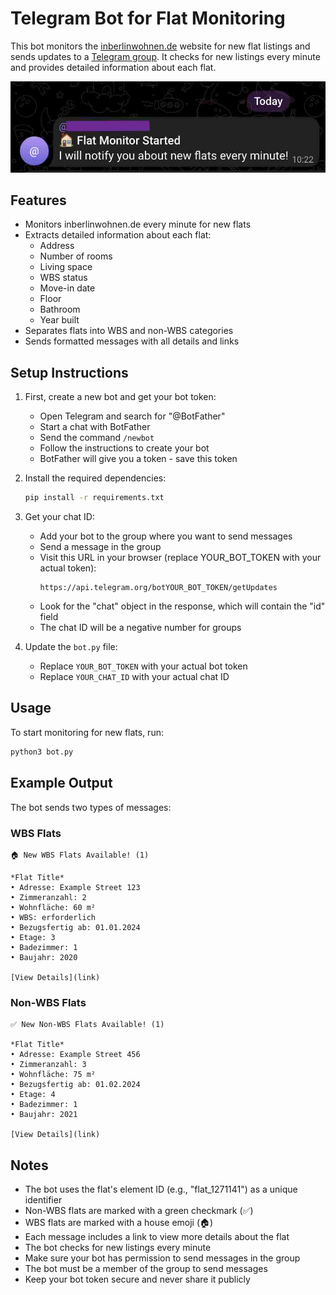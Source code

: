# Telegram Bot for Flat Monitoring

This bot monitors the [inberlinwohnen.de](https://inberlinwohnen.de/wohnungsfinder/) website for new flat listings and sends updates to a [Telegram group](https://web.telegram.org). It checks for new listings every minute and provides detailed information about each flat.

![preview](ReadmeImage.jpg)

## Features

- Monitors inberlinwohnen.de every minute for new flats
- Extracts detailed information about each flat:
  - Address
  - Number of rooms
  - Living space
  - WBS status
  - Move-in date
  - Floor
  - Bathroom
  - Year built
- Separates flats into WBS and non-WBS categories
- Sends formatted messages with all details and links

## Setup Instructions

1. First, create a new bot and get your bot token:
   - Open Telegram and search for "@BotFather"
   - Start a chat with BotFather
   - Send the command `/newbot`
   - Follow the instructions to create your bot
   - BotFather will give you a token - save this token

2. Install the required dependencies:
   ```bash
   pip install -r requirements.txt
   ```

3. Get your chat ID:
   - Add your bot to the group where you want to send messages
   - Send a message in the group
   - Visit this URL in your browser (replace YOUR_BOT_TOKEN with your actual token):
     ```
     https://api.telegram.org/botYOUR_BOT_TOKEN/getUpdates
     ```
   - Look for the "chat" object in the response, which will contain the "id" field
   - The chat ID will be a negative number for groups

4. Update the `bot.py` file:
   - Replace `YOUR_BOT_TOKEN` with your actual bot token
   - Replace `YOUR_CHAT_ID` with your actual chat ID

## Usage

To start monitoring for new flats, run:
```bash
python3 bot.py
```

## Example Output

The bot sends two types of messages:

### WBS Flats
```
🏠 New WBS Flats Available! (1)

*Flat Title*
• Adresse: Example Street 123
• Zimmeranzahl: 2
• Wohnfläche: 60 m²
• WBS: erforderlich
• Bezugsfertig ab: 01.01.2024
• Etage: 3
• Badezimmer: 1
• Baujahr: 2020

[View Details](link)
```

### Non-WBS Flats
```
✅ New Non-WBS Flats Available! (1)

*Flat Title*
• Adresse: Example Street 456
• Zimmeranzahl: 3
• Wohnfläche: 75 m²
• Bezugsfertig ab: 01.02.2024
• Etage: 4
• Badezimmer: 1
• Baujahr: 2021

[View Details](link)
```

## Notes

- The bot uses the flat's element ID (e.g., "flat_1271141") as a unique identifier
- Non-WBS flats are marked with a green checkmark (✅)
- WBS flats are marked with a house emoji (🏠)
- Each message includes a link to view more details about the flat
- The bot checks for new listings every minute
- Make sure your bot has permission to send messages in the group
- The bot must be a member of the group to send messages
- Keep your bot token secure and never share it publicly 